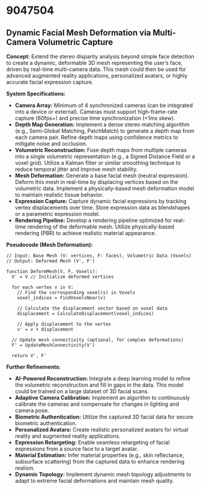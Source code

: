 # 9047504

## Dynamic Facial Mesh Deformation via Multi-Camera Volumetric Capture

**Concept:** Extend the stereo disparity analysis beyond simple face detection to create a dynamic, deformable 3D mesh representing the user’s face, driven by real-time multi-camera data.  This mesh could then be used for advanced augmented reality applications, personalized avatars, or highly accurate facial expression capture.

**System Specifications:**

*   **Camera Array:** Minimum of 4 synchronized cameras (can be integrated into a device or external).  Cameras must support high-frame-rate capture (60fps+) and precise time synchronization (<1ms skew).
*   **Depth Map Generation:** Implement a dense stereo matching algorithm (e.g., Semi-Global Matching, PatchMatch) to generate a depth map from each camera pair.  Refine depth maps using confidence metrics to mitigate noise and occlusion.
*   **Volumetric Reconstruction:**  Fuse depth maps from multiple cameras into a single volumetric representation (e.g., a Signed Distance Field or a voxel grid). Utilize a Kalman filter or similar smoothing technique to reduce temporal jitter and improve mesh stability.
*   **Mesh Deformation:**  Generate a base facial mesh (neutral expression). Deform this mesh in real-time by displacing vertices based on the volumetric data. Implement a physically-based mesh deformation model to maintain realistic tissue behavior.
*   **Expression Capture:**  Capture dynamic facial expressions by tracking vertex displacements over time. Store expression data as blendshapes or a parametric expression model.
*   **Rendering Pipeline:** Develop a rendering pipeline optimized for real-time rendering of the deformable mesh. Utilize physically-based rendering (PBR) to achieve realistic material appearance.

**Pseudocode (Mesh Deformation):**

```
// Input: Base Mesh (V: vertices, F: faces), Volumetric Data (Voxels)
// Output: Deformed Mesh (V', F')

function DeformMesh(V, F, Voxels):
  V' = V // Initialize deformed vertices

  for each vertex v in V:
    // Find the corresponding voxel(s) in Voxels
    voxel_indices = FindVoxelsNear(v)

    // Calculate the displacement vector based on voxel data
    displacement = CalculateDisplacement(voxel_indices)

    // Apply displacement to the vertex
    v' = v + displacement

  // Update mesh connectivity (optional, for complex deformations)
  F' = UpdateMeshConnectivity(V')

  return V', F'
```

**Further Refinements:**

*   **AI-Powered Reconstruction:** Integrate a deep learning model to refine the volumetric reconstruction and fill in gaps in the data. This model could be trained on a large dataset of 3D facial scans.
*   **Adaptive Camera Calibration:** Implement an algorithm to continuously calibrate the cameras and compensate for changes in lighting and camera pose.
*   **Biometric Authentication:** Utilize the captured 3D facial data for secure biometric authentication.
*   **Personalized Avatars:** Create realistic personalized avatars for virtual reality and augmented reality applications.
*   **Expression Retargeting:**  Enable seamless retargeting of facial expressions from a source face to a target avatar.
*   **Material Estimation:** Infer material properties (e.g., skin reflectance, subsurface scattering) from the captured data to enhance rendering realism.
*   **Dynamic Topology:** Implement dynamic mesh topology adjustments to adapt to extreme facial deformations and maintain mesh quality.